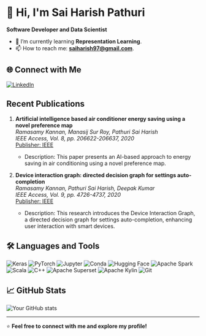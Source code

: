 # 👋 Hi, I'm Sai Harish Pathuri

**Software Developer and Data Scientist**

- 🔭 I’m currently learning **Representation Learning**.
- 📫 How to reach me: **saiharish97@gmail.com**.

## 🌐 Connect with Me

[![LinkedIn](https://img.shields.io/badge/LinkedIn-0A66C2?style=flat&logo=linkedin&logoColor=white)](https://www.linkedin.com/in/saiharish97) 

## Recent Publications

1. **Artificial intelligence based air conditioner energy saving using a novel preference map**  
   *Ramasamy Kannan, Manasij Sur Roy, Pathuri Sai Harish*  
   _IEEE Access, Vol. 8, pp. 206622-206637, 2020_  
   [Publisher: IEEE](https://ieeexplore.ieee.org/)  
   - Description: This paper presents an AI-based approach to energy saving in air conditioning using a novel preference map.

2. **Device interaction graph: directed decision graph for settings auto-completion**  
   *Ramasamy Kannan, Pathuri Sai Harish, Deepak Kumar*  
   _IEEE Access, Vol. 9, pp. 4726-4737, 2020_  
   [Publisher: IEEE](https://ieeexplore.ieee.org/)  
   - Description: This research introduces the Device Interaction Graph, a directed decision graph for settings auto-completion, enhancing user interaction with smart devices.

## 🛠️ Languages and Tools

![Keras](https://img.shields.io/badge/-Keras-D00000?logo=keras&logoColor=white&style=flat)
![PyTorch](https://img.shields.io/badge/-PyTorch-EE4C2C?logo=pytorch&logoColor=white&style=flat)
![Jupyter](https://img.shields.io/badge/-Jupyter-F37626?logo=jupyter&logoColor=white&style=flat)
![Conda](https://img.shields.io/badge/-Conda-44A833?logo=anaconda&logoColor=white&style=flat)
![Hugging Face](https://img.shields.io/badge/-Hugging%20Face-FFD54F?logo=huggingface&logoColor=black&style=flat)
![Apache Spark](https://img.shields.io/badge/-Apache%20Spark-E25A1C?logo=apachespark&logoColor=white&style=flat)
![Scala](https://img.shields.io/badge/-Scala-DC322F?logo=scala&logoColor=white&style=flat)
![C++](https://img.shields.io/badge/-C++-00599C?logo=c%2B%2B&logoColor=white&style=flat)
![Apache Superset](https://img.shields.io/badge/-Apache%20Superset-3F4E66?logo=apache&logoColor=white&style=flat)
![Apache Kylin](https://img.shields.io/badge/-Apache%20Kylin-00485B?logo=apache&logoColor=white&style=flat)
![Git](https://img.shields.io/badge/-Git-F05032?logo=git&logoColor=white&style=flat)


## 📈 GitHub Stats

![Your GitHub stats](https://github-readme-stats.vercel.app/api?username=saiharish97&show_icons=true&theme=radical)

---

⭐️ **Feel free to connect with me and explore my profile!**
